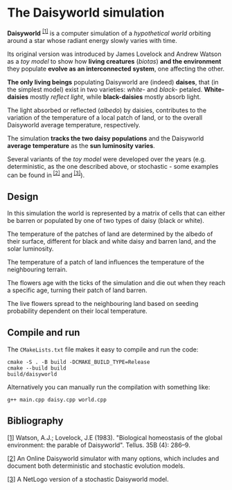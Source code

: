 # The Daisyworld simulation

**Daisyworld** <sup> [[1]](#bibliography)</sup> is a computer simulation of a
_hypothetical world_ orbiting around a star whose radiant energy slowly varies
with time.

Its original version was introduced by James Lovelock and Andrew Watson as a
_toy model_ to show how **living creatures** (_biotas_) **and the environment**
they populate **evolve as an interconnected system**, one affecting the other.

**The only living beings** populating Daisyworld are (indeed) **daises**, that
(in the simplest model) exist in two varieties: _white-_ and _black-_ petaled.
**White-daisies** mostly _reflect light_, while **black-daisies** mostly absorb
light.

The light absorbed or reflected (_albedo_) by daisies, contributes to the
variation of the temperature of a local patch of land, or to the overall
Daisyworld average temperature, respectively.

The simulation **tracks the two daisy populations** and the Daisyworld **average
temperature** as the **sun luminosity varies**.

Several variants of the _toy model_ were developed over the years (e.g.
deterministic, as the one described above, or stochastic - some examples can be
found in<sup> [[2]](#bibliography)</sup> and<sup> [[3]](#bibliography)</sup>).

## Design
In this simulation the world is represented by a matrix of cells that can either be barren or populated by one of two types of daisy (black or white).

The temperature of the patches of land are determined by the albedo of their surface, different for black and white daisy and barren land, and the solar luminosity.

The temperature of a patch of land influences the temperature of the neighbouring terrain.

The flowers age with the ticks of the simulation and die out when they reach a specific age, turning their patch of land barren.

The live flowers spread to the neighbouring land based on seeding probability dependent on their local temperature.

## Compile and run

The `CMakeLists.txt` file makes it easy to compile and run the code:

```
cmake -S . -B build -DCMAKE_BUILD_TYPE=Release
cmake --build build
build/daisyworld
```

Alternatively you can manually run the compilation with something like:

```
g++ main.cpp daisy.cpp world.cpp
```

## Bibliography

[[1]](https://onlinelibrary.wiley.com/doi/abs/10.1111/j.1600-0889.1983.tb00031.x)
Watson, A.J.; Lovelock, J.E (1983). "Biological homeostasis of the global
environment: the parable of Daisyworld". Tellus. 35B (4): 286–9.

[[2]](https://gingerbooth.com/html5/daisy/help/index.html) An Online Daisyworld
simulator with many options, which includes and document both deterministic
and stochastic evolution models.

[[3]](http://ccl.northwestern.edu/netlogo/models/Daisyworld) A NetLogo version
of a stochastic Daisyworld model.